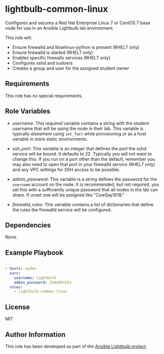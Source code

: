 lightbulb-common-linux
=========

Configures and secures a Red Hat Enterprise Linux 7 or CentOS 7 base node for use in an Ansible Lightbulb lab environment.

This role will:

* Ensure firewalld and libselinux-python is present (RHEL7 only)
* Ensure firewalld is started (RHEL7 only)
* Enables specific firewalls services (RHEL7 only)
* Configures sshd and sudoers
* Creates a group and user for the assigned student owner

Requirements
------------

This role has no special requirements.

Role Variables
--------------

* *username*: This *required* variable contains a string with the student username that will be using the node in their lab. This variable is typically elsewhere using `set_fact` while provisioning or as a host variable in more static environments.

* *ssh_port*: This variable is an integer that defines the port the sshd service will be bound. It defaults to 22. Typically you will not want to change this. If you run on a port other than the default, remember you may also need to open that port in your firewalld service (RHEL7 only) and any VPC settings for SSH access to be possible.

* *admin_password*: This variable is a string defines the password for the `username` account on the node. It is recommended, but not required, you set this with a sufficiently unique password that all nodes in the lab can share. If unset one will be assigned like "CowSay1018."

* *firewalld_rules*: This variable contains a list of dictionaries that define the rules the firewalld service will be configured.

Dependencies
------------

None.

Example Playbook
----------------

```yaml
---
- hosts: nodes
  vars:
    username: lightbulb
    admin_password: ChAnGEthIs
  roles:
    - lightbulb-common-linux
```

License
-------

MIT

Author Information
------------------

This role has been developed as part of the [Ansible Lightbulb project](https://github.com/ansible/lightbulb).
